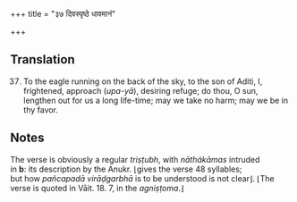 +++
title = "३७ दिवस्पृष्ठे धावमानं"

+++
## Translation
37. To the eagle running on the back of the sky, to the son of Aditi, I,  
frightened, approach (*upa-yā*), desiring refuge; do thou, O sun,  
lengthen out for us a long life-time; may we take no harm; may we be in  
thy favor.

## Notes
The verse is obviously a regular *triṣṭubh*, with *nāthákāmas* intruded  
in **b**: its description by the Anukr. ⌊gives the verse 48 syllables;  
but how *pañcapadā virāḍgarbhā* is to be understood is not clear⌋. ⌊The  
verse is quoted in Vāit. 18. 7, in the *agniṣṭoma*.⌋
